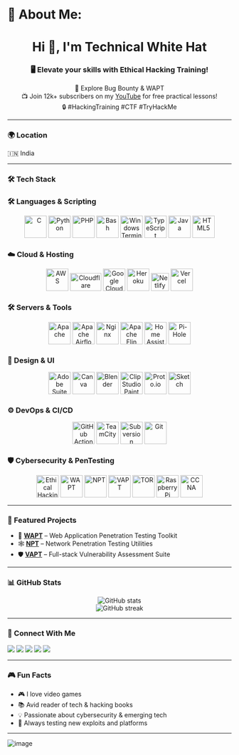 # 💫 About Me:
<h1 align="center">Hi 👋, I'm Technical White Hat</h1>
<h3 align="center">🖥️ Elevate your skills with Ethical Hacking Training!</h3>
<p align="center">
🤝 Explore Bug Bounty & WAPT<br>
📺 Join 12k+ subscribers on my <a href="https://www.youtube.com/">YouTube</a> for free practical lessons!<br>
🔒 #HackingTraining #CTF #TryHackMe
</p>

---

### 🌍 Location  
🇮🇳 India

---

### 🛠️ Tech Stack

### 🛠️ Languages & Scripting

<p align="center">
  <!-- C -->
  <img src="https://cdn.jsdelivr.net/gh/devicons/devicon/icons/c/c-original.svg" alt="C" width="50" height="50"/>

  <!-- Python -->
  <img src="https://cdn.jsdelivr.net/gh/devicons/devicon/icons/python/python-original.svg" alt="Python" width="50" height="50"/>

  <!-- PHP -->
  <img src="https://cdn.jsdelivr.net/gh/devicons/devicon/icons/php/php-original.svg" alt="PHP" width="50" height="50"/>

  <!-- Bash -->
  <img src="https://cdn.jsdelivr.net/gh/devicons/devicon/icons/bash/bash-original.svg" alt="Bash" width="50" height="50"/>

  <!-- Windows Terminal (custom icon) -->
  <img src="https://github.com/user-attachments/assets/8579f534-b849-4a64-8334-a4dab003d07d" alt="Windows Terminal" width="50" height="50"/>

  <!-- TypeScript -->
  <img src="https://cdn.jsdelivr.net/gh/devicons/devicon/icons/typescript/typescript-original.svg" alt="TypeScript" width="50" height="50"/>

  <!-- Java -->
  <img src="https://cdn.jsdelivr.net/gh/devicons/devicon/icons/java/java-original.svg" alt="Java" width="50" height="50"/>

  <!-- HTML5 -->
  <img src="https://cdn.jsdelivr.net/gh/devicons/devicon/icons/html5/html5-original.svg" alt="HTML5" width="50" height="50"/>
</p>


### ☁️ Cloud & Hosting

<p align="center">
  <!-- AWS -->
  <img src="https://encrypted-tbn0.gstatic.com/images?q=tbn:ANd9GcRW9dZ4v-ccWk26XQvbW5WeXD5CsyG5y9Czsw&s" alt="AWS" width="50" height="50"/>

  <!-- Cloudflare (custom icon) -->
  <img src="https://encrypted-tbn0.gstatic.com/images?q=tbn:ANd9GcT8l8F-9j455T9Dmc96J0qMnm8vU85npV076Q&s" alt="Cloudflare" width="70" height="40"/>

  <!-- Google Cloud -->
  <img src="https://cdn.jsdelivr.net/gh/devicons/devicon/icons/googlecloud/googlecloud-original.svg" alt="Google Cloud" width="50" height="50"/>

  <!-- Heroku -->
  <img src="https://cdn.jsdelivr.net/gh/devicons/devicon/icons/heroku/heroku-original.svg" alt="Heroku" width="50" height="50"/>

  <!-- Netlify -->
  <img src="https://www.netlify.com/v3/img/components/logomark.png" alt="Netlify" width="40" height="40"/>

  <!-- Vercel -->
  <img src="https://assets.vercel.com/image/upload/v1607554385/repositories/vercel/logo.png" alt="Vercel" width="50" height="50"/>
</p>


### 🛠️ Servers & Tools

<p align="center">
  <!-- Apache -->
  <img src="https://cdn.jsdelivr.net/gh/devicons/devicon/icons/apache/apache-original.svg" alt="Apache" width="50" height="50"/>

  <!-- Apache Airflow -->
  <img src="https://cdn.jsdelivr.net/gh/devicons/devicon/icons/apacheairflow/apacheairflow-original.svg" alt="Apache Airflow" width="50" height="50"/>

  <!-- Nginx -->
  <img src="https://cdn.jsdelivr.net/gh/devicons/devicon/icons/nginx/nginx-original.svg" alt="Nginx" width="50" height="50"/>

  <!-- Apache Flink -->
  <img src="https://encrypted-tbn0.gstatic.com/images?q=tbn:ANd9GcTkB406wSAJzjahWg7rrHNI6mvvOP3-qSRjpg&s" alt="Apache Flin" width="50" height="50"/>

  <!-- Home Assistant -->
  <img src="https://encrypted-tbn0.gstatic.com/images?q=tbn:ANd9GcS7jYMohwnQG5NFg56_K9l2aa9tcHhFui6Chg&s" alt="Home Assistant" width="50" height="50"/>

  <!-- Pi-Hole -->
  <img src="https://encrypted-tbn0.gstatic.com/images?q=tbn:ANd9GcSEiQNT_IazxyJXiA9Iq9HMvO12AywH3DFHSw&s" alt="Pi-Hole" width="50" height="50"/>
</p>

### 🎨 Design & UI

<p align="center">
  <!-- Adobe Suite -->
  <img src="https://encrypted-tbn0.gstatic.com/images?q=tbn:ANd9GcRqz-Q8ql46UCoHlHZ2cIfqkCc0w1uK2zdFZw&s" alt="Adobe Suite" width="50" height="50"/>

  <!-- Canva -->
  <img src="https://encrypted-tbn0.gstatic.com/images?q=tbn:ANd9GcQEqObTjgskSovzSyCVcNnpX8MwkTq-K9udVQ&s" alt="Canva" width="50" height="50"/>

  <!-- Blender -->
  <img src="https://encrypted-tbn0.gstatic.com/images?q=tbn:ANd9GcQ8rxGooJLH-YPorKRr6leGrEUAr3vLpR6Lrw&s" alt="Blender" width="50" height="50"/>

  <!-- Clip Studio Paint -->
  <img src="https://encrypted-tbn0.gstatic.com/images?q=tbn:ANd9GcTmwgRC2F4PF3gZV8OvSfPIDMNBCSp7Efwq-g&s" alt="Clip Studio Paint" width="50" height="50"/>

  <!-- Proto.io -->
  <img src="https://encrypted-tbn0.gstatic.com/images?q=tbn:ANd9GcReS8zriV-MWwVhccxjBLFc_pEDvvfu-IB1dQ&s" alt="Proto.io" width="50" height="50"/>

  <!-- Sketch -->
  <img src="https://encrypted-tbn0.gstatic.com/images?q=tbn:ANd9GcS16-g_WseGct6lVaj2VycomwT4aNTDgaLLNQ&s" alt="Sketch" width="50" height="50"/>
</p>


### ⚙️ DevOps & CI/CD

<p align="center">
  <!-- GitHub Actions -->
  <img src="https://techicons.dev/icons/githubactions" alt="GitHub Actions" width="50" height="50"/>

  <!-- TeamCity -->
  <img src="https://icons.homarr.dev/icons/teamcity" alt="TeamCity" width="50" height="50"/>

  <!-- Subversion -->
  <img src="https://icons8.com/icons/set/subversion" alt="Subversion" width="50" height="50"/>

  <!-- Git -->
  <img src="https://iconscout.com/free/icons/git" alt="Git" width="50" height="50"/>
</p>


### 🛡️ Cybersecurity & PenTesting

<p align="center">
  <!-- Ethical Hacking -->
  <img src="https://www.svgrepo.com/show/9587585/ethical-hacking.svg" alt="Ethical Hacking" width="50" height="50"/>

  <!-- Web Application Pen Testing (WAPT) -->
  <img src="https://encrypted-tbn0.gstatic.com/images?q=tbn:ANd9GcQGfMAZJ__U0n0BzXBuCL2_AqEvIj75gH-pzw&s" alt="WAPT" width="50" height="50"/>

  <!-- Network Pen Testing (NPT) -->
  <img src="https://www.secureideas.com/network-penetration-testing" alt="NPT" width="50" height="50"/>

  <!-- Vulnerability Assessment & Pen Testing (VAPT) -->
  <img src="https://www.secureideas.com/vulnerability-assessment-penetration-testing" alt="VAPT" width="50" height="50"/>

  <!-- TOR -->
  <img src="https://www.torproject.org/images/tor-logo.svg" alt="TOR" width="50" height="50"/>

  <!-- Raspberry Pi -->
  <img src="https://www.svgrepo.com/show/303239/raspberry-pi-logo.svg" alt="Raspberry Pi" width="50" height="50"/>

  <!-- CCNA -->
  <img src="https://www.cisco.com/c/en/us/about/brand-center/logo-usage-guidelines/certification-logo.html" alt="CCNA" width="50" height="50"/>
</p>

---

### 📂 Featured Projects

- 🔐 **[WAPT](https://github.com/TechnicalWhiteHat/wapt)** – Web Application Penetration Testing Toolkit  
- 🕸️ **[NPT](https://github.com/TechnicalWhiteHat/npt)** – Network Penetration Testing Utilities  
- 🛡️ **[VAPT](https://github.com/TechnicalWhiteHat/vapt)** – Full-stack Vulnerability Assessment Suite

---

### 📊 GitHub Stats

<p align="center">
  <img src="https://github-readme-stats.vercel.app/api?username=TechnicalWhiteHat&show_icons=true&theme=dark" alt="GitHub stats" />
  <br />
  <img src="https://streak-stats.demolab.com?user=TechnicalWhiteHat&theme=dark" alt="GitHub streak" />
</p>

---

### 📲 Connect With Me

<p align="left">
  <a href="https://youtube.com" target="_blank"><img src="https://img.shields.io/badge/YouTube-red?style=for-the-badge&logo=youtube&logoColor=white"/></a>
  <a href="https://instagram.com" target="_blank"><img src="https://img.shields.io/badge/Instagram-E4405F?style=for-the-badge&logo=instagram&logoColor=white"/></a>
  <a href="https://facebook.com" target="_blank"><img src="https://img.shields.io/badge/Facebook-1877F2?style=for-the-badge&logo=facebook&logoColor=white"/></a>
  <a href="https://t.me" target="_blank"><img src="https://img.shields.io/badge/Telegram-2CA5E0?style=for-the-badge&logo=telegram&logoColor=white"/></a>
  <a href="https://linkedin.com" target="_blank"><img src="https://img.shields.io/badge/LinkedIn-blue?style=for-the-badge&logo=linkedin&logoColor=white"/></a>
</p>

---

### 🎮 Fun Facts

- 🎮 I love video games  
- 📚 Avid reader of tech & hacking books  
- 💡 Passionate about cybersecurity & emerging tech  
- 🧪 Always testing new exploits and platforms

---

![image](https://github.com/user-attachments/assets/fce1a5f8-d4a4-4ea9-9c32-19d5881302e0)
